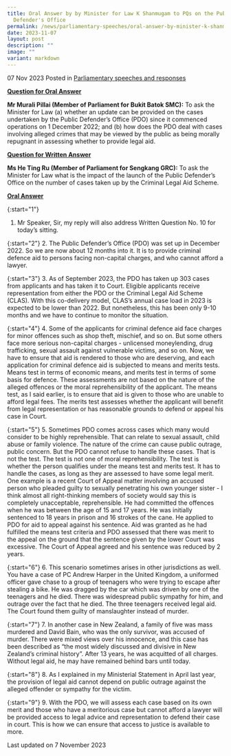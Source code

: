```yaml
---
title: Oral Answer by by Minister for Law K Shanmugam to PQs on the Public
  Defender's Office
permalink: /news/parliamentary-speeches/oral-answer-by-minister-k-shanmugam-to-pqs-on-pdo/
date: 2023-11-07
layout: post
description: ""
image: ""
variant: markdown
---
```

07 Nov 2023 Posted in [Parliamentary speeches and responses](/news/parliamentary-speeches)

<b><u>Question for Oral Answer</u></b>

**Mr Murali Pillai (Member of Parliament for Bukit Batok SMC):** To ask the Minister for Law (a) whether an update can be provided on the cases undertaken by the Public Defender’s Office (PDO) since it commenced operations on 1 December 2022; and (b) how does the PDO deal with cases involving alleged crimes that may be viewed by the public as being morally repugnant in assessing whether to provide legal aid.

<b><u>Question for Written Answer</u></b>

**Ms He Ting Ru (Member of Parliament for Sengkang GRC):** To ask the Minister for Law what is the impact of the launch of the Public Defender’s Office on the number of cases taken up by the Criminal Legal Aid Scheme.

<b><u>Oral Answer</u></b>

{:start="1"}
1.	Mr Speaker, Sir, my reply will also address Written Question No. 10 for today’s sitting.

{:start="2"}
2.	The Public Defender’s Office (PDO) was set up in December 2022. So we are now about 12 months into it. It is to provide criminal defence aid to persons facing non-capital charges, and who cannot afford a lawyer.

{:start="3"}
3.	As of September 2023, the PDO has taken up 303 cases from applicants and has taken it to Court. Eligible applicants receive representation from either the PDO or the Criminal Legal Aid Scheme (CLAS). With this co-delivery model, CLAS’s annual case load in 2023 is expected to be lower than 2022. But nonetheless, this has been only 9-10 months and we have to continue to monitor the situation.

{:start="4"}
4.	Some of the applicants for criminal defence aid face charges for minor offences such as shop theft, mischief, and so on. But some others face more serious non-capital charges - unlicensed moneylending, drug trafficking, sexual assault against vulnerable victims, and so on. Now, we have to ensure that aid is rendered to those who are deserving, and each application for criminal defence aid is subjected to means and merits tests. Means test in terms of economic means, and merits test in terms of some basis for defence. These assessments are not based on the nature of the alleged offences or the moral reprehensibility of the applicant. The means test, as I said earlier, is to ensure that aid is given to those who are unable to afford legal fees. The merits test assesses whether the applicant will benefit from legal representation or has reasonable grounds to defend or appeal his case in Court. 

{:start="5"}
5.	Sometimes PDO comes across cases which many would consider to be highly reprehensible. That can relate to sexual assault, child abuse or family violence. The nature of the crime can cause public outrage, public concern. But the PDO cannot refuse to handle these cases. That is not the test. The test is not one of moral reprehensibility. The test is whether the person qualifies under the means test and merits test. It has to handle the cases, as long as they are assessed to have some legal merit. One example is a recent Court of Appeal matter involving an accused person who pleaded guilty to sexually penetrating his own younger sister - I think almost all right-thinking members of society would say this is completely unacceptable, reprehensible. He had committed the offences when he was between the age of 15 and 17 years. He was initially sentenced to 18 years in prison and 16 strokes of the cane. He applied to PDO for aid to appeal against his sentence. Aid was granted as he had fulfilled the means test criteria and PDO assessed that there was merit to the appeal on the ground that the sentence given by the lower Court was excessive. The Court of Appeal agreed and his sentence was reduced by 2 years.

{:start="6"}
6.	This scenario sometimes arises in other jurisdictions as well. You have a case of PC Andrew Harper in the United Kingdom, a uniformed officer gave chase to a group of teenagers who were trying to escape after stealing a bike. He was dragged by the car which was driven by one of the teenagers and he died. There was widespread public sympathy for him, and outrage over the fact that he died. The three teenagers received legal aid. The Court found them guilty of manslaughter instead of murder. 

{:start="7"}
7.	In another case in New Zealand, a family of five was mass murdered and David Bain, who was the only survivor, was accused of murder. There were mixed views over his innocence, and this case has been described as “the most widely discussed and divisive in New Zealand’s criminal history”. After 13 years, he was acquitted of all charges. Without legal aid, he may have remained behind bars until today. 

{:start="8"}
8.	As I explained in my Ministerial Statement in April last year, the provision of legal aid cannot depend on public outrage against the alleged offender or sympathy for the victim. 

{:start="9"}
9.	With the PDO, we will assess each case based on its own merit and those who have a meritorious case but cannot afford a lawyer will be provided access to legal advice and representation to defend their case in court. This is how we can ensure that access to justice is available to more.

<p class="right-side-updated">Last updated on 7 November 2023</p>